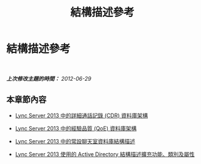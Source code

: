 ﻿---
title: 結構描述參考
TOCTitle: 結構描述參考
ms:assetid: 565e3675-a30a-4962-9e12-738ba8c0a19a
ms:mtpsurl: https://technet.microsoft.com/zh-tw/library/Gg398370(v=OCS.15)
ms:contentKeyID: 49290955
ms.date: 08/10/2015
mtps_version: v=OCS.15
ms.translationtype: HT
---

# 結構描述參考

 

_**上次修改主題的時間：** 2012-06-29_

## 本章節內容

  - [Lync Server 2013 中的詳細通話記錄 (CDR) 資料庫架構](lync-server-2013-call-detail-recording-cdr-database-schema.md)

  - [Lync Server 2013 中的經驗品質 (QoE) 資料庫架構](lync-server-2013-quality-of-experience-qoe-database-schema.md)

  - [Lync Server 2013 中的常設聊天室資料庫結構描述](lync-server-2013-persistent-chat-database-schema.md)

  - [Lync Server 2013 使用的 Active Directory 結構描述擴充功能、類別及屬性](lync-server-2013-active-directory-schema-extensions-classes-and-attributes-used-by-lync-server.md)

